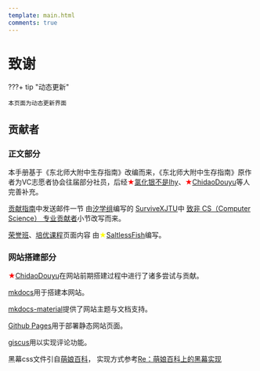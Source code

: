 ```yaml
---
template: main.html
comments: true
---
```


# 致谢

???+ tip "动态更新"

    本页面为动态更新界面

## 贡献者

### 正文部分

本手册基于《东北师大附中生存指南》改编而来，《东北师大附中生存指南》原作者为VC志愿者协会往届部分社员，后经<font color=red>★</font>[氯化银不是lhy](https://space.bilibili.com/520199599)、<font color=red>★</font>[ChidaoDouyu](https://github.com/ChidaoDouyu/)等人完善补充。

[贡献指南](contribution.md)中发送邮件一节
由[汐学组](https://xistudygroup.github.io/)编写的
[SurviveXJTU](https://survivexjtu.github.io/)中
[致非 CS（Computer Science） 专业贡献者](https://survivexjtu.github.io/前言/贡献指南.html#致非-cs-computer-science-专业贡献者)小节改写而来。

[荣誉班](../type/honor.md)、[培优课程](../time/extra-course.md)页面内容
由<font color=yellow>★</font>[SaltlessFish](https://github.com/SaltlessF1sh)编写。

### 网站搭建部分

<font color=red>★</font>[ChidaoDouyu](https://github.com/ChidaoDouyu/)在网站前期搭建过程中进行了诸多尝试与贡献。

[mkdocs](https://www.mkdocs.org/)用于搭建本网站。

[mkdocs-material](https://squidfunk.github.io/mkdocs-material/)提供了网站主题与文档支持。

[Github Pages](https://pages.github.com/)用于部署静态网站页面。

[giscus](https://giscus.app/zh-CN)用以实现评论功能。

黑幕css文件引自[萌娘百科](https://zh.moegirl.org)，
实现方式参考[Re：萌娘百科上的黑幕实现](https://www.cnblogs.com/Vanilla-chan/p/12355387.html)